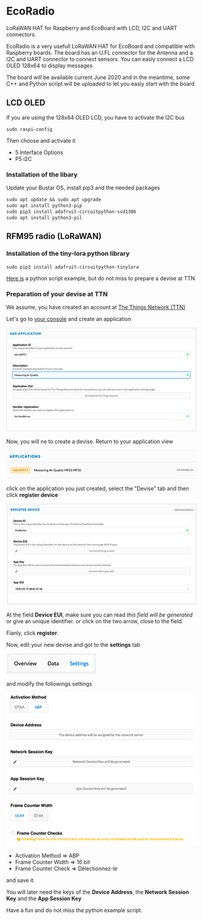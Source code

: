 # EcoRadio
LoRaWAN HAT for Raspberry and EcoBoard with LCD,  I2C and UART connectors.

EcoRadio is a very usefull LoRaWAN HAT for EcoBoard and compatible with Raspberry boards.
The board has an U.FL connector for the Antenna and a I2C and UART connector to connect sensors.
You can easly connect a LCD OLED 128x64 to display messages

The board will be available current June 2020 and in the meantime, some C++ and Python script will be uploaded to let you easly start with the board

## LCD OLED
If you are using the 128x64 OLED LCD, you have to activate the I2C bus

```
sudo raspi-config
```
Then choose and activate it

* 5 Interface Options
* P5 i2C

### Installation of the libary
Update your Bustar OS, install pip3 and the needed packages

```
sudo apt update && sudo apt upgrade
sudo apt install python3-pip
sudo pip3 install adafruit-circuitpython-ssd1306
sudo apt install python3-pil
```

## RFM95 radio (LoRaWAN)
### Installation of the tiny-lora python library

```
sudo pip3 install adafruit-circuitpython-tinylora
```
[Here is](https://github.com/ecosensors/ecoradio/tree/master/lorawan) a python script example, but do not miss to prepare a devise at TTN

### Preparation of your devise at TTN
We assume, you have created an account at [The Things Network (TTN)](https://www.thethingsnetwork.org)

Let's go to [your console](https://console.thethingsnetwork.org/) and create an application

![Add application](assets/ttn-application.png "Add TTN application")

Now, you will ne to create a devise. Return to your application view

![Application view](assets/ttn-application-view.png "Application view")

click on the application you just created, select the "Devise" tab and then click **register device**

![Add a devise](assets/ttn-new-devise.png "Add a devise")


At the field **Device EUI**, make sure you can read *this field will be generated* or give an unique identifier.
or click on the two arrow, close to the field.

Fianly, click **register**.

Now, edit your new devise and got to the **settings** tab

![Settings](assets/ttn-device-setting-tab.png "Settings")

and modify the followings settings

![Settings](assets/ttn-device-settings.png "Settings")

* Activation Method => ABP
* Frame Counter Width => 16 bit
* Frame Counter Check => Délectionnez-le

and save it.

You will later need the keys of the **Device Address**, the **Network Session Key** and the **App Session Key** 


Have a fun and do not miss the python example script.
